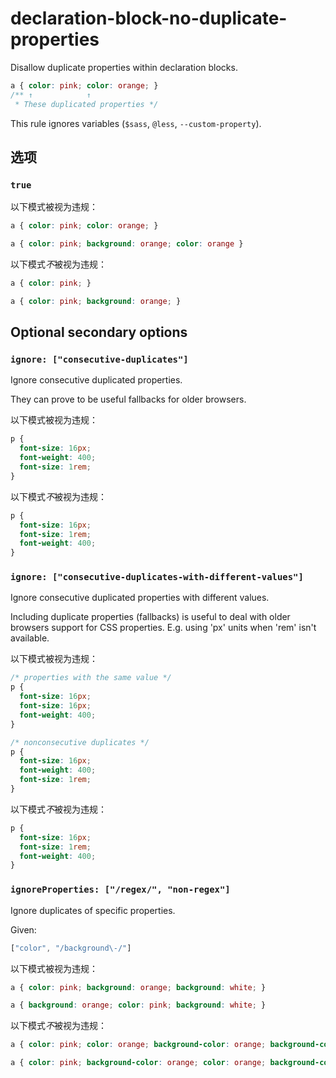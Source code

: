 # declaration-block-no-duplicate-properties

Disallow duplicate properties within declaration blocks.

```css
a { color: pink; color: orange; }
/** ↑            ↑
 * These duplicated properties */
```

This rule ignores variables (`$sass`, `@less`, `--custom-property`).

## 选项

### `true`

以下模式被视为违规：

```css
a { color: pink; color: orange; }
```

```css
a { color: pink; background: orange; color: orange }
```

以下模式*不*被视为违规：

```css
a { color: pink; }
```

```css
a { color: pink; background: orange; }
```

## Optional secondary options

### `ignore: ["consecutive-duplicates"]`

Ignore consecutive duplicated properties.

They can prove to be useful fallbacks for older browsers.

以下模式被视为违规：

```css
p {
  font-size: 16px;
  font-weight: 400;
  font-size: 1rem;
}
```

以下模式*不*被视为违规：

```css
p {
  font-size: 16px;
  font-size: 1rem;
  font-weight: 400;
}
```

### `ignore: ["consecutive-duplicates-with-different-values"]`

Ignore consecutive duplicated properties with different values.

Including duplicate properties (fallbacks) is useful to deal with older browsers support for CSS properties. E.g. using 'px' units when 'rem' isn't available.

以下模式被视为违规：

```css
/* properties with the same value */
p {
  font-size: 16px;
  font-size: 16px;
  font-weight: 400;
}
```

```css
/* nonconsecutive duplicates */
p {
  font-size: 16px;
  font-weight: 400;
  font-size: 1rem;
}
```

以下模式*不*被视为违规：

```css
p {
  font-size: 16px;
  font-size: 1rem;
  font-weight: 400;
}
```

### `ignoreProperties: ["/regex/", "non-regex"]`

Ignore duplicates of specific properties.

Given:

```js
["color", "/background\-/"]
```

以下模式被视为违规：

```css
a { color: pink; background: orange; background: white; }
```

```css
a { background: orange; color: pink; background: white; }
```

以下模式*不*被视为违规：

```css
a { color: pink; color: orange; background-color: orange; background-color: white; }
```

```css
a { color: pink; background-color: orange; color: orange; background-color: white; }
```
